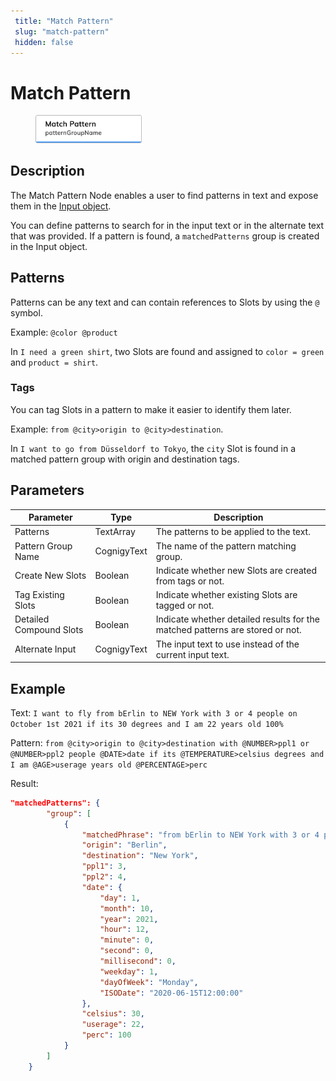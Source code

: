 ```yaml
---
 title: "Match Pattern" 
 slug: "match-pattern" 
 hidden: false 
---
```

# Match Pattern

<figure>
  <img class="image-center" src="../../../../../static/img/_assets/ai/build/node-reference/ai/match-pattern.png" width="40%" />
</figure>

## Description

The Match Pattern Node enables a user to find patterns in text and expose them in the [Input object](../../../test/interaction-panel/input.md).

You can define patterns to search for in the input text or in the alternate text that was provided. If a pattern is found, a `matchedPatterns` group is created in the Input object.

## Patterns

Patterns can be any text and can contain references to Slots by using the `@` symbol. 

Example: `@color @product`

In `I need a green shirt`, two Slots are found and assigned to `color = green` and `product = shirt`.

### Tags

You can tag Slots in a pattern to make it easier to identify them later.

Example: `from @city>origin to @city>destination`.

In `I want to go from Düsseldorf to Tokyo`, the `city` Slot is found in a matched pattern group with origin and destination tags.

## Parameters

| Parameter               | Type        | Description                                                                   |
|-------------------------|-------------|-------------------------------------------------------------------------------|
| Patterns                | TextArray   | The patterns to be applied to the text.                                       |
| Pattern Group Name      | CognigyText | The name of the pattern matching group.                                       |
| Create New Slots        | Boolean     | Indicate whether new Slots are created from tags or not.                      |
| Tag Existing Slots      | Boolean     | Indicate whether existing Slots are tagged or not.                            |
| Detailed Compound Slots | Boolean     | Indicate whether detailed results for the matched patterns are stored or not. |
| Alternate Input         | CognigyText | The input text to use instead of the current input text.                      |

## Example

Text: `I want to fly from bErlin to NEW York with 3 or 4 people on October 1st 2021 if its 30 degrees and I am 22 years old 100%`

Pattern: `from @city>origin to @city>destination with @NUMBER>ppl1 or @NUMBER>ppl2 people @DATE>date if its @TEMPERATURE>celsius degrees and I am @AGE>userage years old @PERCENTAGE>perc`

Result:

```JSON
"matchedPatterns": {
        "group": [
            {
                "matchedPhrase": "from bErlin to NEW York with 3 or 4 people on October 1st 2021 if its 30 degrees and I am 22 years old 100%",
                "origin": "Berlin",
                "destination": "New York",
                "ppl1": 3,
                "ppl2": 4,
                "date": {
                    "day": 1,
                    "month": 10,
                    "year": 2021,
                    "hour": 12,
                    "minute": 0,
                    "second": 0,
                    "millisecond": 0,
                    "weekday": 1,
                    "dayOfWeek": "Monday",
                    "ISODate": "2020-06-15T12:00:00"
                },
                "celsius": 30,
                "userage": 22,
                "perc": 100
            }
        ]
    }
```